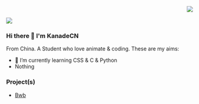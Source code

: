 <img align="right" src="https://github-readme-stats.vercel.app/api?username=kanadeCN&show_icons=true&hide_title=true">  

<br>

![](https://visitor-badge.glitch.me/badge?page_id=kanadeCN.kanadeCN)


### Hi there 👋 I'm KanadeCN
From China. A Student who love animate & coding.
These are my aims:
- 🌱 I’m currently learning CSS & C & Python
- Nothing

### Project(s)

* [Bwb](https://bwb.js.org)
